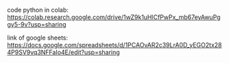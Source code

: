 code python in colab:
https://colab.research.google.com/drive/1wZ9k1uHlCfPwPx_mb67eyAwuPggy5-9v?usp=sharing

link of google sheets:
https://docs.google.com/spreadsheets/d/1PCAOvAR2c39LrA0D_yEGO2tx284P9SV9vq3NFFaIo4E/edit?usp=sharing
